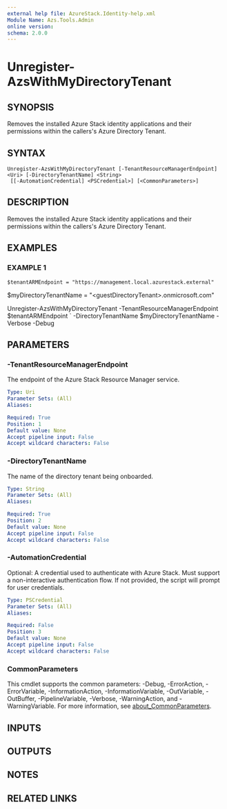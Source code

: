 ```yaml
---
external help file: AzureStack.Identity-help.xml
Module Name: Azs.Tools.Admin
online version:
schema: 2.0.0
---
```


# Unregister-AzsWithMyDirectoryTenant

## SYNOPSIS
Removes the installed Azure Stack identity applications and their permissions within the callers's Azure Directory Tenant.

## SYNTAX

```
Unregister-AzsWithMyDirectoryTenant [-TenantResourceManagerEndpoint] <Uri> [-DirectoryTenantName] <String>
 [[-AutomationCredential] <PSCredential>] [<CommonParameters>]
```

## DESCRIPTION
Removes the installed Azure Stack identity applications and their permissions within the callers's Azure Directory Tenant.

## EXAMPLES

### EXAMPLE 1
```
$tenantARMEndpoint = "https://management.local.azurestack.external"
```

$myDirectoryTenantName = "\<guestDirectoryTenant\>.onmicrosoft.com"

Unregister-AzsWithMyDirectoryTenant -TenantResourceManagerEndpoint $tenantARMEndpoint \`
    -DirectoryTenantName $myDirectoryTenantName -Verbose -Debug

## PARAMETERS

### -TenantResourceManagerEndpoint
The endpoint of the Azure Stack Resource Manager service.

```yaml
Type: Uri
Parameter Sets: (All)
Aliases:

Required: True
Position: 1
Default value: None
Accept pipeline input: False
Accept wildcard characters: False
```

### -DirectoryTenantName
The name of the directory tenant being onboarded.

```yaml
Type: String
Parameter Sets: (All)
Aliases:

Required: True
Position: 2
Default value: None
Accept pipeline input: False
Accept wildcard characters: False
```

### -AutomationCredential
Optional: A credential used to authenticate with Azure Stack.
Must support a non-interactive authentication flow.
If not provided, the script will prompt for user credentials.

```yaml
Type: PSCredential
Parameter Sets: (All)
Aliases:

Required: False
Position: 3
Default value: None
Accept pipeline input: False
Accept wildcard characters: False
```

### CommonParameters
This cmdlet supports the common parameters: -Debug, -ErrorAction, -ErrorVariable, -InformationAction, -InformationVariable, -OutVariable, -OutBuffer, -PipelineVariable, -Verbose, -WarningAction, and -WarningVariable. For more information, see [about_CommonParameters](http://go.microsoft.com/fwlink/?LinkID=113216).

## INPUTS

## OUTPUTS

## NOTES

## RELATED LINKS
